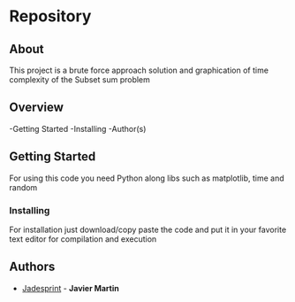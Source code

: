 # Repository

<!--  Other options to write Readme
  - [Deployment](#deployment)
  - [Used or Referenced Projects](Used-or-Referenced-Projects)
-->
## About 
<!--Wirte one paragraph of project description -->  
This project is a brute force approach solution and graphication of time complexity of the Subset sum problem

## Overview
<!-- Write Overview about this project -->
-Getting Started
-Installing
-Author(s)

## Getting Started
For using this code you need Python along libs such as matplotlib, time and random 
<!--
### Depencies
 Write about need to install the software and how to install them 
-->
### Installing
For installation just download/copy paste the code and put it in your favorite text editor for compilation and execution
<!-- A step by step series of examples that tell you how to get a development 
env running

Say what the step will be

    Give the example

And repeat

    until finished
-->

<!--
## Deployment
 Add additional notes about how to deploy this on a live system
 -->

## Authors
  - [Jadesprint](https://github.com/Jadesprint) - **Javier Martin** 

<!--
## Used or Referenced Projects
 - [referenced Project](project link) - **LICENSE** - little-bit introduce
-->

